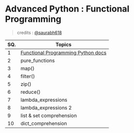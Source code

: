 # **Advanced Python** : Functional Programming
> credits : [@saurabh618](https://github.com/saurabh618 "Saurabh Agarwal")

| SQ. | Topics                                                                                |
| --- | ------------------------------------------------------------------------------------- |
| 1   | [Functional Programming Python docs](https://docs.python.org/3/howto/functional.html) |
| 2   | pure\_functions                                                                       |
| 3   | map()                                                                                 |
| 4   | filter()                                                                              |
| 5   | zip()                                                                                 |
| 6   | reduce()                                                                              |
| 7   | lambda\_expressions                                                                   |
| 8   | lambda\_expressions 2                                                                 |
| 9   | list & set comprehension                                                              |
| 10  | dict\_comprehension                                                                   |
